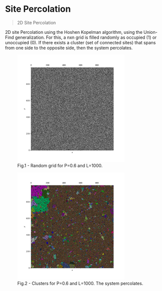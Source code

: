 Site Percolation
=====
> 2D Site Percolation

2D site Percolation using the Hoshen Kopelman algorithm, using the Union-Find generalization. For this, a nxn grid is filled randomly as occupied (1) or unoccupied (0). If there exists a cluster (set of connected sites) that spans from one side to the opposite side, then the system percolates.

<figure>
  <img src="./pic/Grid.png" width=350 height=350 aling="center" title="Grid">
  <figcaption>Fig.1 - Random grid for P=0.6 and L=1000. </figcaption>
</figure>

<figure>
  <img src="./pic/Cluster.png" width=350 height=350 aling="center" title="Cluster">
  <figcaption>Fig.2 - Clusters for P=0.6 and L=1000. The system percolates. </figcaption>
</figure>
